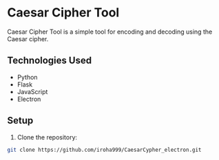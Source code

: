 # Caesar Cipher Tool

Caesar Cipher Tool is a simple tool for encoding and decoding using the Caesar cipher.

## Technologies Used

- Python
- Flask
- JavaScript
- Electron

## Setup

1. Clone the repository:

```bash
git clone https://github.com/iroha999/CaesarCypher_electron.git